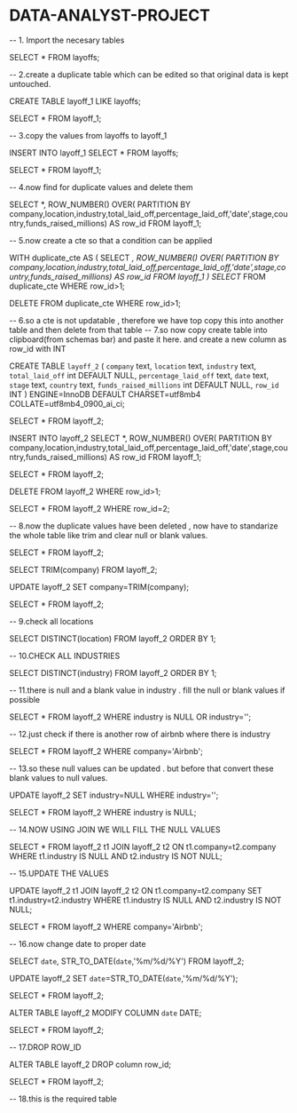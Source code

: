 # DATA-ANALYST-PROJECT

-- 1. Import the necesary tables 

SELECT *
FROM layoffs;

-- 2.create a duplicate table which can be edited so that original data is kept untouched.

CREATE TABLE layoff_1
LIKE layoffs;

SELECT *
FROM layoff_1;

-- 3.copy the values from layoffs to layoff_1

INSERT INTO layoff_1
SELECT *
FROM layoffs;

SELECT *
FROM layoff_1;

-- 4.now find for duplicate values and delete them

SELECT *,
ROW_NUMBER() OVER(
PARTITION BY company,location,industry,total_laid_off,percentage_laid_off,'date',stage,country,funds_raised_millions) AS row_id
FROM layoff_1;

-- 5.now create a cte so that a condition can be applied

WITH duplicate_cte AS
(
SELECT *,
ROW_NUMBER() OVER(
PARTITION BY company,location,industry,total_laid_off,percentage_laid_off,'date',stage,country,funds_raised_millions) AS row_id
FROM layoff_1
)
SELECT*
FROM duplicate_cte
WHERE row_id>1;

DELETE
FROM duplicate_cte
WHERE row_id>1;

-- 6.so a cte is not updatable , therefore we have top copy this into another table and then delete from that table
-- 7.so now copy create table into clipboard(from schemas bar) and paste it here. and create a new column as row_id with INT

CREATE TABLE `layoff_2` (
  `company` text,
  `location` text,
  `industry` text,
  `total_laid_off` int DEFAULT NULL,
  `percentage_laid_off` text,
  `date` text,
  `stage` text,
  `country` text,
  `funds_raised_millions` int DEFAULT NULL,
  `row_id` INT
) ENGINE=InnoDB DEFAULT CHARSET=utf8mb4 COLLATE=utf8mb4_0900_ai_ci;

SELECT *
FROM layoff_2;

INSERT INTO layoff_2
SELECT *,
ROW_NUMBER() OVER(
PARTITION BY company,location,industry,total_laid_off,percentage_laid_off,'date',stage,country,funds_raised_millions) AS row_id
FROM layoff_1;

SELECT *
FROM layoff_2;

DELETE
FROM layoff_2
WHERE row_id>1;

SELECT *
FROM layoff_2
WHERE row_id=2;

-- 8.now the duplicate values have been deleted , now have to standarize the whole table like trim and clear null or blank values.

SELECT *
FROM layoff_2;

SELECT TRIM(company)
FROM layoff_2;

UPDATE layoff_2
SET company=TRIM(company);

SELECT *
FROM layoff_2;

-- 9.check all locations

SELECT DISTINCT(location)
FROM layoff_2
ORDER BY 1;

-- 10.CHECK ALL INDUSTRIES

SELECT DISTINCT(industry)
FROM layoff_2
ORDER BY 1;

-- 11.there is null and a blank value in industry . fill the null or blank values if possible

SELECT *
FROM layoff_2
WHERE industry is NULL OR industry='';

-- 12.just check if there is another row of airbnb where there is industry

SELECT *
FROM layoff_2
WHERE company='Airbnb';

-- 13.so these null values can be updated . but before that convert these blank values to null values.

UPDATE layoff_2
SET industry=NULL
WHERE industry='';

SELECT *
FROM layoff_2
WHERE industry is NULL;

-- 14.NOW USING JOIN WE WILL FILL THE NULL VALUES

SELECT *
FROM layoff_2 t1
JOIN layoff_2 t2
	ON t1.company=t2.company
WHERE t1.industry IS NULL
AND t2.industry IS NOT NULL;

-- 15.UPDATE THE VALUES

UPDATE layoff_2 t1
JOIN layoff_2 t2
	ON t1.company=t2.company
SET t1.industry=t2.industry
WHERE t1.industry IS NULL
AND t2.industry IS NOT NULL;

SELECT *
FROM layoff_2
WHERE company='Airbnb';

-- 16.now change date to proper date

SELECT `date`,
STR_TO_DATE(`date`,'%m/%d/%Y')
FROM layoff_2;

UPDATE layoff_2
SET `date`=STR_TO_DATE(`date`,'%m/%d/%Y');

SELECT *
FROM layoff_2;

ALTER TABLE layoff_2
MODIFY COLUMN `date` DATE;

SELECT *
FROM layoff_2;

-- 17.DROP ROW_ID

ALTER TABLE layoff_2
DROP column row_id;

SELECT *
FROM layoff_2;

-- 18.this is the required table
